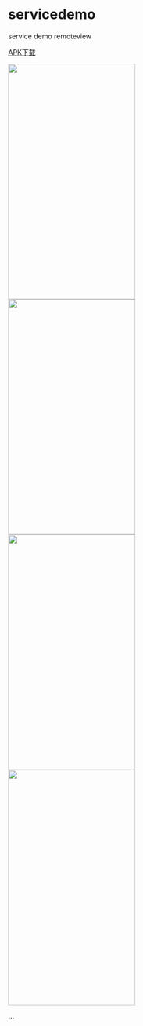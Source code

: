 # servicedemo
service demo remoteview
  
<a href="https://github.com/sanlisanlisanli/servicedemo/tree/master/app/release">APK下载</a>   
  
  
<img src="https://github.com/sanlisanlisanli/servicedemo/blob/master/imgs/02.jpg" width="260" height="480"/>   
  
  
<img src="https://github.com/sanlisanlisanli/servicedemo/blob/master/imgs/01.jpg" width="260" height="480"/>  
  
  
<img src="https://github.com/sanlisanlisanli/servicedemo/blob/master/imgs/03.jpg" width="260" height="480"/>  
  
  
<img src="https://github.com/sanlisanlisanli/servicedemo/blob/master/imgs/04.jpg" width="260" height="480"/>   
  
  
...
